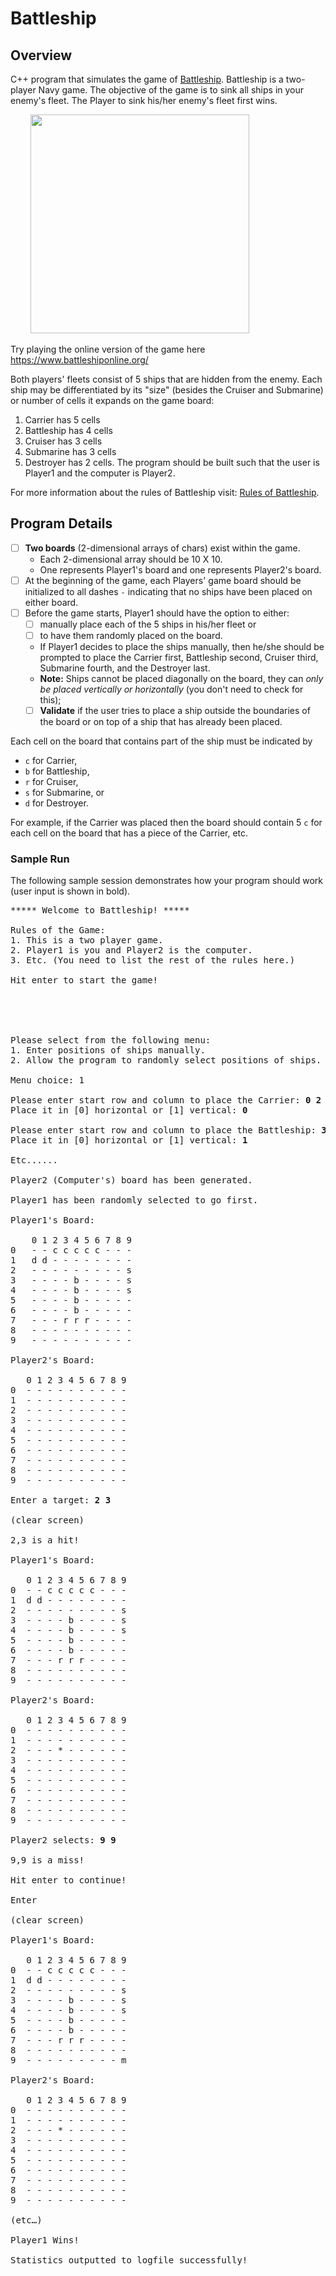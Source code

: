 # Battleship

## Overview

C++ program that simulates the game of [Battleship](http://en.wikipedia.org/wiki/Battleship_(game)). Battleship is a two-player Navy game. The objective of the game is to sink all ships in your enemy's fleet. The Player to sink his/her enemy's fleet first wins.

&nbsp;&nbsp;&nbsp;&nbsp;&nbsp;&nbsp;&nbsp;&nbsp;<img src="https://sc01.alicdn.com/kf/HTB1A.E9e5LaK1RjSZFxq6ymPFXa3.jpg" width="350" />

Try playing the online version of the game here https://www.battleshiponline.org/

Both players' fleets consist of 5 ships that are hidden from the enemy. Each ship may be differentiated by its "size" (besides the Cruiser and Submarine) or number of cells it expands on the game board:
1. Carrier has 5 cells
2. Battleship has 4 cells
3. Cruiser has 3 cells
4. Submarine has 3 cells
5. Destroyer has 2 cells.
The program should be built such that the user is Player1 and the computer is Player2. 

For more information about the rules of Battleship visit: [Rules of Battleship](https://www.hasbro.com/common/instruct/Battleship.PDF).

## Program Details

- [ ] **Two boards** (2-dimensional arrays of chars) exist within the game. 
    * Each 2-dimensional array should be 10 X 10. 
    * One represents Player1's board and one represents Player2's board. 
- [ ] At the beginning of the game, each Players' game board should be initialized to all dashes `-` indicating that no ships have been placed on either board.
- [ ] Before the game starts, Player1 should have the option to either:
    - [ ] manually place each of the 5 ships in his/her fleet or 
    - [ ] to have them randomly placed on the board. 
    - If Player1 decides to place the ships manually, then he/she should be prompted to place the Carrier first, Battleship second, Cruiser third, Submarine fourth, and the Destroyer last. 
    - **Note:** Ships cannot be placed diagonally on the board, they can *only be placed vertically or horizontally* (you don't need to check for this); 
    - [ ] **Validate** if the user tries to place a ship outside the boundaries of the board or on top of a ship that has already been placed.

Each cell on the board that contains part of the ship must be indicated by 
* `c` for Carrier, 
* `b` for Battleship, 
* `r` for Cruiser, 
* `s` for Submarine, or 
* `d` for Destroyer. 

For example, if the Carrier was placed then the board should contain 5 `c` for each cell on the board that has a piece of the Carrier, etc. 

### Sample Run
The following sample session demonstrates how your program should work (user input is shown in bold).
<pre>
***** Welcome to Battleship! *****

Rules of the Game:
1. This is a two player game.
2. Player1 is you and Player2 is the computer.
3. Etc. (You need to list the rest of the rules here.)

Hit enter to start the game!

<Enter>

<clear the screen>

Please select from the following menu:
1. Enter positions of ships manually.
2. Allow the program to randomly select positions of ships.

Menu choice: 1

Please enter start row and column to place the Carrier: <strong>0 2</strong>
Place it in [0] horizontal or [1] vertical: <strong>0</strong>

Please enter start row and column to place the Battleship: <strong>3 4</strong>
Place it in [0] horizontal or [1] vertical: <strong>1</strong>

Etc......

Player2 (Computer's) board has been generated.

Player1 has been randomly selected to go first.

Player1's Board:

    0 1 2 3 4 5 6 7 8 9
0   - - c c c c c - - -
1   d d - - - - - - - -
2   - - - - - - - - - s
3   - - - - b - - - - s
4   - - - - b - - - - s
5   - - - - b - - - - -
6   - - - - b - - - - -
7   - - - r r r - - - -
8   - - - - - - - - - -
9   - - - - - - - - - -

Player2's Board:

   0 1 2 3 4 5 6 7 8 9
0  - - - - - - - - - -
1  - - - - - - - - - -
2  - - - - - - - - - -
3  - - - - - - - - - -
4  - - - - - - - - - -
5  - - - - - - - - - -
6  - - - - - - - - - -
7  - - - - - - - - - -
8  - - - - - - - - - -
9  - - - - - - - - - -

Enter a target: <strong>2 3</strong>

(clear screen)

2,3 is a hit!

Player1's Board:

   0 1 2 3 4 5 6 7 8 9
0  - - c c c c c - - -
1  d d - - - - - - - -
2  - - - - - - - - - s
3  - - - - b - - - - s
4  - - - - b - - - - s
5  - - - - b - - - - -
6  - - - - b - - - - -
7  - - - r r r - - - -
8  - - - - - - - - - -
9  - - - - - - - - - -

Player2's Board:

   0 1 2 3 4 5 6 7 8 9
0  - - - - - - - - - -
1  - - - - - - - - - -
2  - - - * - - - - - -
3  - - - - - - - - - -
4  - - - - - - - - - -
5  - - - - - - - - - -
6  - - - - - - - - - -
7  - - - - - - - - - -
8  - - - - - - - - - -
9  - - - - - - - - - -

Player2 selects: <strong>9 9</strong>

9,9 is a miss!

Hit enter to continue!

Enter

(clear screen)

Player1's Board:

   0 1 2 3 4 5 6 7 8 9
0  - - c c c c c - - -
1  d d - - - - - - - -
2  - - - - - - - - - s
3  - - - - b - - - - s
4  - - - - b - - - - s
5  - - - - b - - - - -
6  - - - - b - - - - -
7  - - - r r r - - - -
8  - - - - - - - - - -
9  - - - - - - - - - m

Player2's Board:

   0 1 2 3 4 5 6 7 8 9
0  - - - - - - - - - -
1  - - - - - - - - - -
2  - - - * - - - - - -
3  - - - - - - - - - -
4  - - - - - - - - - -
5  - - - - - - - - - -
6  - - - - - - - - - -
7  - - - - - - - - - -
8  - - - - - - - - - -
9  - - - - - - - - - -

(etc…)

Player1 Wins!

Statistics outputted to logfile successfully!
</pre>
